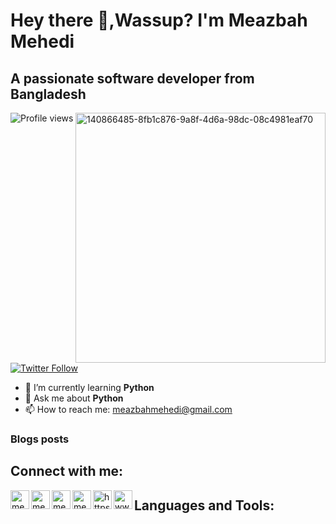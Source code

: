 # Hey there 👋,Wassup? I'm Meazbah Mehedi
## A passionate software developer from Bangladesh





<img align="right" src="https://github.com/MeazbahMehedi/MeazbahMehedi/assets/96946083/5992ebe0-c909-4a22-8774-4a728bd03625" alt="140866485-8fb1c876-9a8f-4d6a-98dc-08c4981eaf70" width="400">



![Profile views](https://komarev.com/ghpvc/?username=meazbahmehedi&label=Profile%20views&color=0e75b6&style=flat)



[![Twitter Follow](https://img.shields.io/twitter/follow/meazbahmehedi?logo=twitter&style=for-the-badge)](https://twitter.com/meazbahmehedi)

- 🌱 I’m currently learning **Python**
- 💬 Ask me about **Python**
- 📫 How to reach me: meazbahmehedi@gmail.com

### Blogs posts
<!-- BLOG-POST-LIST:START -->
<!-- BLOG-POST-LIST:END -->

## Connect with me:
[<img align="left" alt="meazbahmehedi | Twitter" height="30px" src="https://raw.githubusercontent.com/rahuldkjain/github-profile-readme-generator/master/src/images/icons/Social/twitter.svg" />](https://twitter.com/meazbahmehedi)
[<img align="left" alt="meazbahmehedi | Facebook" height="30px" src="https://raw.githubusercontent.com/rahuldkjain/github-profile-readme-generator/master/src/images/icons/Social/facebook.svg" />](https://fb.com/meazbahmehedi)
[<img align="left" alt="meazbah.mehedi | Instagram" height="30px" src="https://raw.githubusercontent.com/rahuldkjain/github-profile-readme-generator/master/src/images/icons/Social/instagram.svg" />](https://instagram.com/meazbah.mehedi)
[<img align="left" alt="meazbahmehedi | YouTube" height="30px" src="https://raw.githubusercontent.com/rahuldkjain/github-profile-readme-generator/master/src/images/icons/Social/youtube.svg" />](https://www.youtube.com/c/meazbahmehedi)
[<img align="left" alt="https://discord.com/invite/pCxqQYZQHf | Discord" height="30px" src="https://raw.githubusercontent.com/rahuldkjain/github-profile-readme-generator/master/src/images/icons/Social/discord.svg" />](https://discord.gg/https://discord.com/invite/pCxqQYZQHf)
[<img align="left" alt="www.meazbahmehedi.com | RSS" height="30px" src="https://raw.githubusercontent.com/rahuldkjain/github-profile-readme-generator/master/src/images/icons/Social/rss.svg" />](https://www.meazbahmehedi.com)

## Languages and Tools:
<p align="left">
  <a href="https://www.blender.org/" target="_blank" rel="noreferrer"><img src="https://download.blender.org/branding/community/blender_community_badge_white.svg" alt="blender" width="40
